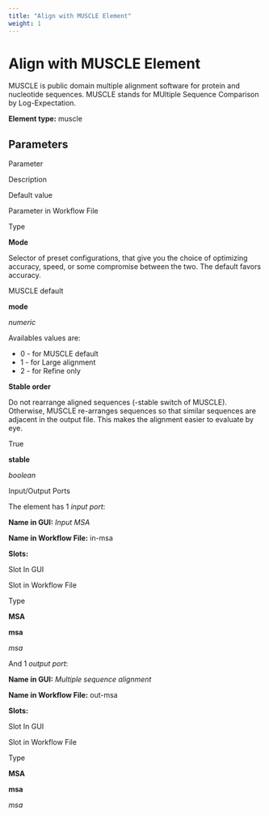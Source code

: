```yaml
---
title: "Align with MUSCLE Element"
weight: 1
---
```



# Align with MUSCLE Element

MUSCLE is public domain multiple alignment software for protein and nucleotide sequences. MUSCLE stands for MUltiple Sequence Comparison by Log-Expectation.

**Element type:** muscle

Parameters
----------

Parameter

Description

Default value

Parameter in Workflow File

Type

**Mode**

Selector of preset configurations, that give you the choice of optimizing accuracy, speed, or some compromise between the two. The default favors accuracy.

MUSCLE default

**mode**

_numeric_

Availables values are:

*   0 - for MUSCLE default
*   1 - for Large alignment
*   2 - for Refine only

**Stable order**

Do not rearrange aligned sequences (-stable switch of MUSCLE). Otherwise, MUSCLE re-arranges sequences so that similar sequences are adjacent in the output file. This makes the alignment easier to evaluate by eye.

True

**stable**

_boolean_

Input/Output Ports

The element has 1 _input port_:

**Name in GUI:** _Input MSA_

**Name in Workflow File:** in-msa

**Slots:**

Slot In GUI

Slot in Workflow File

Type

**MSA**

**msa**

_msa_

And 1 _output port_:

**Name in GUI:** _Multiple sequence alignment_

**Name in Workflow File:** out-msa

**Slots:**

Slot In GUI

Slot in Workflow File

Type

**MSA**

**msa**

_msa_
